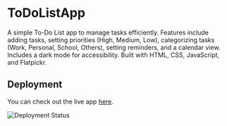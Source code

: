 # ToDoListApp

A simple To-Do List app to manage tasks efficiently. Features include adding tasks, setting priorities (High, Medium, Low), categorizing tasks (Work, Personal, School, Others), setting reminders, and a calendar view. Includes a dark mode for accessibility. Built with HTML, CSS, JavaScript, and Flatpickr.

## Deployment

You can check out the live app [here](https://vercel.com/daianas-projects-dfbaee25/to-do-list-app).

![Deployment Status](https://img.shields.io/badge/deployed%20on-Vercel-brightgreen)
